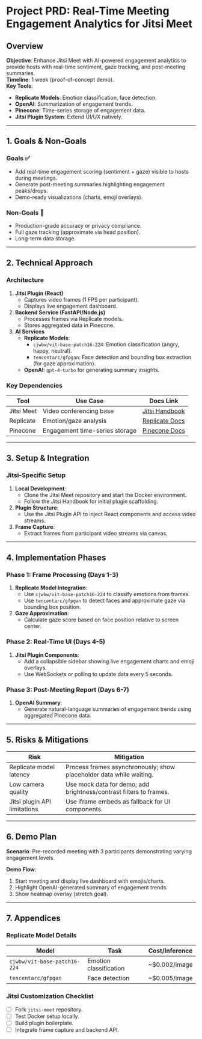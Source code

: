 # Project PRD: Real-Time Meeting Engagement Analytics for Jitsi Meet

## Overview
**Objective**: Enhance Jitsi Meet with AI-powered engagement analytics to provide hosts with real-time sentiment, gaze tracking, and post-meeting summaries.  
**Timeline**: 1 week (proof-of-concept demo).  
**Key Tools**:  
- **Replicate Models**: Emotion classification, face detection.  
- **OpenAI**: Summarization of engagement trends.  
- **Pinecone**: Time-series storage of engagement data.  
- **Jitsi Plugin System**: Extend UI/UX natively.  

---

## 1. Goals & Non-Goals
### Goals ✅
- Add real-time engagement scoring (sentiment + gaze) visible to hosts during meetings.  
- Generate post-meeting summaries highlighting engagement peaks/drops.  
- Demo-ready visualizations (charts, emoji overlays).  

### Non-Goals 🚫
- Production-grade accuracy or privacy compliance.  
- Full gaze tracking (approximate via head position).  
- Long-term data storage.  

---

## 2. Technical Approach
### Architecture
1. **Jitsi Plugin (React)**  
   - Captures video frames (1 FPS per participant).  
   - Displays live engagement dashboard.  
2. **Backend Service (FastAPI/Node.js)**  
   - Processes frames via Replicate models.  
   - Stores aggregated data in Pinecone.  
3. **AI Services**  
   - **Replicate Models**:  
     - `cjwbw/vit-base-patch16-224`: Emotion classification (angry, happy, neutral).  
     - `tencentarc/gfpgan`: Face detection and bounding box extraction (for gaze approximation).  
   - **OpenAI**: `gpt-4-turbo` for generating summary insights.  

### Key Dependencies
| Tool          | Use Case                          | Docs Link                               |  
|---------------|-----------------------------------|-----------------------------------------|  
| Jitsi Meet    | Video conferencing base           | [Jitsi Handbook](https://jitsi.github.io/handbook/docs/dev-guide/dev-guide-start) |  
| Replicate     | Emotion/gaze analysis             | [Replicate Docs](https://replicate.com/docs) |  
| Pinecone      | Engagement time-series storage    | [Pinecone Docs](https://docs.pinecone.io) |  

---

## 3. Setup & Integration
### Jitsi-Specific Setup
1. **Local Development**:  
   - Clone the Jitsi Meet repository and start the Docker environment.  
   - Follow the Jitsi Handbook for initial plugin scaffolding.  
2. **Plugin Structure**:  
   - Use the Jitsi Plugin API to inject React components and access video streams.  
3. **Frame Capture**:  
   - Extract frames from participant video streams via canvas.  

---

## 4. Implementation Phases
### Phase 1: Frame Processing (Days 1-3)
1. **Replicate Model Integration**:  
   - Use `cjwbw/vit-base-patch16-224` to classify emotions from frames.  
   - Use `tencentarc/gfpgan` to detect faces and approximate gaze via bounding box position.  
2. **Gaze Approximation**:  
   - Calculate gaze score based on face position relative to screen center.  

### Phase 2: Real-Time UI (Days 4-5)
1. **Jitsi Plugin Components**:  
   - Add a collapsible sidebar showing live engagement charts and emoji overlays.  
   - Use WebSockets or polling to update data every 5 seconds.  

### Phase 3: Post-Meeting Report (Days 6-7)
1. **OpenAI Summary**:  
   - Generate natural-language summaries of engagement trends using aggregated Pinecone data.  

---

## 5. Risks & Mitigations
| Risk                          | Mitigation                                                                 |  
|-------------------------------|---------------------------------------------------------------------------|  
| Replicate model latency       | Process frames asynchronously; show placeholder data while waiting.       |  
| Low camera quality            | Use mock data for demo; add brightness/contrast filters to frames.        |  
| Jitsi plugin API limitations  | Use iframe embeds as fallback for UI components.                          |  

---

## 6. Demo Plan
**Scenario**: Pre-recorded meeting with 3 participants demonstrating varying engagement levels.  

**Demo Flow**:  
1. Start meeting and display live dashboard with emojis/charts.  
2. Highlight OpenAI-generated summary of engagement trends.  
3. Show heatmap overlay (stretch goal).  

---

## 7. Appendices
### Replicate Model Details
| Model                        | Task                     | Cost/Inference |  
|------------------------------|--------------------------|----------------|  
| `cjwbw/vit-base-patch16-224` | Emotion classification   | ~$0.002/image  |  
| `tencentarc/gfpgan`          | Face detection           | ~$0.005/image  |  

### Jitsi Customization Checklist
- [ ] Fork `jitsi-meet` repository.  
- [ ] Test Docker setup locally.  
- [ ] Build plugin boilerplate.  
- [ ] Integrate frame capture and backend API.  